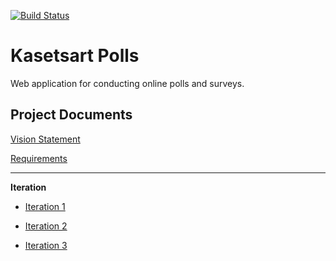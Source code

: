 [![Build Status](https://travis-ci.com/GifperTC/ku-polls.svg?branch=master
)](https://travis-ci.com/github/GifperTC/ku-polls)

# Kasetsart Polls

Web application for conducting online polls and surveys.

## Project Documents

[Vision Statement](https://github.com/GifperTC/ku-polls/wiki/Vision-Statement)

[Requirements](https://github.com/GifperTC/ku-polls/wiki/Requirements)

***

**Iteration**

* [Iteration 1](https://github.com/GifperTC/ku-polls/wiki/Iteration-1-Plan)

* [Iteration 2](https://github.com/GifperTC/ku-polls/wiki/Iteration-2-Plan)

* [Iteration 3](https://github.com/GifperTC/ku-polls/wiki/Iteration-3-Plan)
